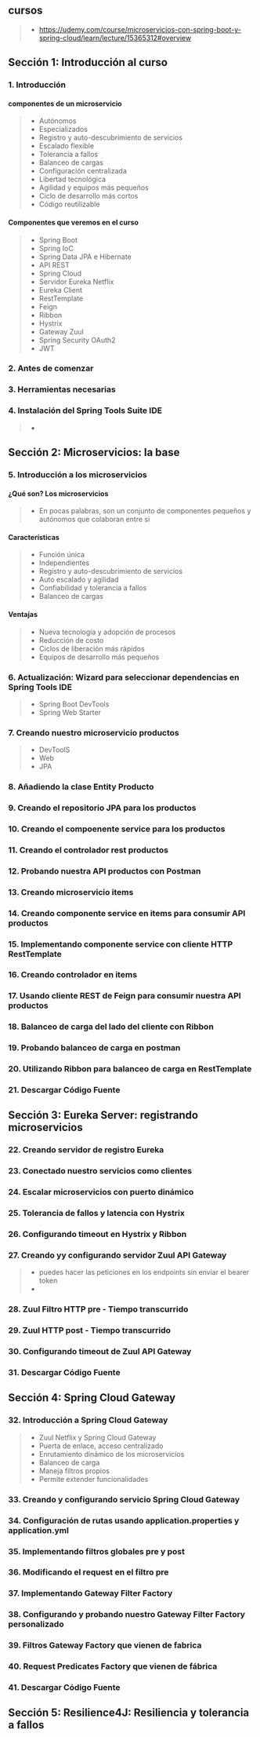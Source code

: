 
## cursos
>- https://udemy.com/course/microservicios-con-spring-boot-y-spring-cloud/learn/lecture/15365312#overview

## Sección 1: Introducción al curso


### 1. Introducción

#### componentes de un microservicio
>- Autónomos
>- Especializados
>- Registro y auto-descubrimiento de servicios
>- Escalado flexible
>- Tolerancia a fallos
>- Balanceo de cargas
>- Configuración centralizada
>- Libertad tecnológica
>- Agilidad y equipos más pequeños
>- Ciclo de desarrollo más cortos
>- Código reutilizable

#### Componentes que veremos en el curso
>- Spring Boot
>- Spring IoC
>- Spring Data JPA e Hibernate
>- API REST
>- Spring Cloud
>- Servidor Eureka Netflix
>- Eureka Client
>- RestTemplate
>- Feign
>- Ribbon
>- Hystrix
>- Gateway Zuul
>- Spring Security OAuth2
>- JWT


### 2. Antes de comenzar


### 3. Herramientas necesarias


### 4. Instalación del Spring Tools Suite IDE
>- 

## Sección 2: Microservicios: la base

### 5. Introducción a los microservicios

#### ¿Qué son? Los microservicios
>- En pocas palabras, son un conjunto de componentes pequeños y autónomos que colaboran entre si

#### Características
>- Función única
>- Independientes
>- Registro y auto-descubrimiento de servicios
>- Auto escalado y agilidad
>- Confiabilidad y tolerancia a fallos
>- Balanceo de cargas

#### Ventajas
>- Nueva tecnología y adopción de procesos
>- Reducción de costo
>- Ciclos de liberación más rápidos
>- Equipos de desarrollo más pequeños


### 6. Actualización: Wizard para seleccionar dependencias en Spring Tools IDE
>- Spring Boot DevTools
>- Spring Web Starter

### 7. Creando nuestro microservicio productos
>- DevToolS
>- Web
>- JPA


### 8. Añadiendo la clase Entity Producto

### 9. Creando el repositorio JPA para los productos

### 10. Creando el compoenente service para los productos

### 11. Creando el controlador rest productos

### 12. Probando nuestra API productos con Postman

### 13. Creando microservicio items

### 14. Creando componente service en items para consumir API productos

### 15. Implementando componente service con cliente HTTP RestTemplate

### 16. Creando controlador en items

### 17. Usando cliente REST de Feign para consumir nuestra API productos

### 18. Balanceo de carga del lado del cliente con Ribbon

### 19. Probando balanceo de carga en postman

### 20. Utilizando Ribbon para balanceo de carga en RestTemplate

### 21. Descargar Código Fuente

## Sección 3: Eureka Server: registrando microservicios

### 22. Creando servidor de registro Eureka

### 23. Conectado nuestro servicios como clientes

### 24. Escalar microservicios con puerto dinámico

### 25. Tolerancia de fallos y latencia con Hystrix

### 26. Configurando timeout en Hystrix y Ribbon

### 27. Creando yy configurando servidor Zuul API Gateway
>- puedes hacer las peticiones en los endpoints sin enviar el bearer token
>- 


### 28. Zuul Filtro HTTP pre - Tiempo transcurrido

### 29. Zuul HTTP post - Tiempo transcurrido

### 30. Configurando timeout de Zuul API Gateway

### 31. Descargar Código Fuente

## Sección 4: Spring Cloud Gateway

### 32. Introducción a Spring Cloud Gateway
>- Zuul Netflix y Spring Cloud Gateway
>- Puerta de enlace, acceso centralizado
>- Enrutamiento dinámico de los microservicios
>- Balanceo de carga
>- Maneja filtros propios
>- Permite extender funcionalidades




### 33. Creando y configurando servicio Spring Cloud Gateway

### 34. Configuración de rutas usando application.properties y application.yml

### 35. Implementando filtros globales pre y post

### 36. Modificando el request en el filtro pre

### 37. Implementando Gateway Filter Factory

### 38. Configurando y probando nuestro Gateway Filter Factory personalizado

### 39. Filtros Gateway Factory que vienen de fabrica

### 40. Request Predicates Factory que vienen de fábrica

### 41. Descargar Código Fuente

## Sección 5: Resilience4J: Resiliencia y tolerancia a fallos

### 






















